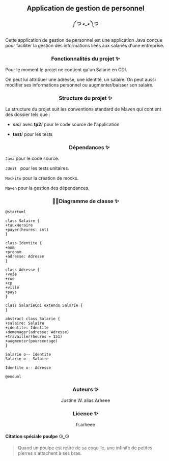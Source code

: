 <h2 p align="center"> Application de gestion de personnel </h2> 
<h4 p align="center"> ༼ つ ◕_◕ ༽つ </h4>

Cette application de gestion de personnel
est une application Java conçue pour faciliter 
la gestion des informations liées aux salariés 
d'une entreprise.

<h3 p align="center"> Fonctionnalités du projet ✨ </h3>
Pour le moment le projet ne contient qu'un Salarié en CDI.

On peut lui attribuer une adresse, une identité, un salaire.
On peut aussi modifier ses informations personnel
ou augmenter/baisser son salaire. 


<h3 p align="center"> Structure du projet ✨</h3>
La structure du projet suit les conventions standard
de Maven qui contient des dossier tels que :

* **src**/ avec **tp2**/ pour le code source de l'application

* **test**/ pour les tests
  <h3 p align="center"> Dépendances ✨ </h3>

`Java` pour le code source.

`JUnit ` pour les tests unitaires.

`Mockito` pour la création de mocks.

`Maven` pour la gestion des dépendances.

<h3 p align="center"> 🐱‍👓Diagramme de classe ✨ </h3>

````
@startuml

class Salaire {
+tauxHoraire
+payer(heures: int)
}

class Identite {
+nom
+prenom
+adresse: Adresse
}

class Adresse {
+voie
+rue
+cp
+ville
+pays
}

class SalarieCdi extends Salarie {
}

abstract class Salarie {
+salaire: Salaire
+identite: Identite
+demenager(adresse: Adresse)
+travailler(heures = 151)
+augmenter(pourcentage)
}

Salarie o-- Identite
Salarie o-- Salaire

Identite o-- Adresse

@enduml
````
<h3 p align="center"> Auteurs ✨ </h3>

<p align="center">Justine W. alias Arheee <p>

<h3 p align="center"> Licence ✨ </h3>

<p align="center">fr.arheee </p>

#### Citation spéciale poulpe ⚆_⚆ 
>Quand un poulpe est retiré de sa coquille, 
> une infinité de petites pierres s'attachent à ses bras.

